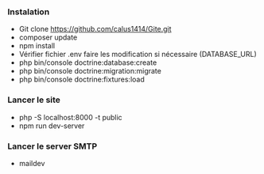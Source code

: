 ### Instalation

- Git clone https://github.com/calus1414/Gite.git
- composer update
- npm install
- Vérifier fichier .env faire les modification si nécessaire (DATABASE_URL)
- php bin/console doctrine:database:create
- php bin/console doctrine:migration:migrate
- php bin/console doctrine:fixtures:load

### Lancer le site

- php -S localhost:8000 -t public
- npm run dev-server

### Lancer le server SMTP

- maildev